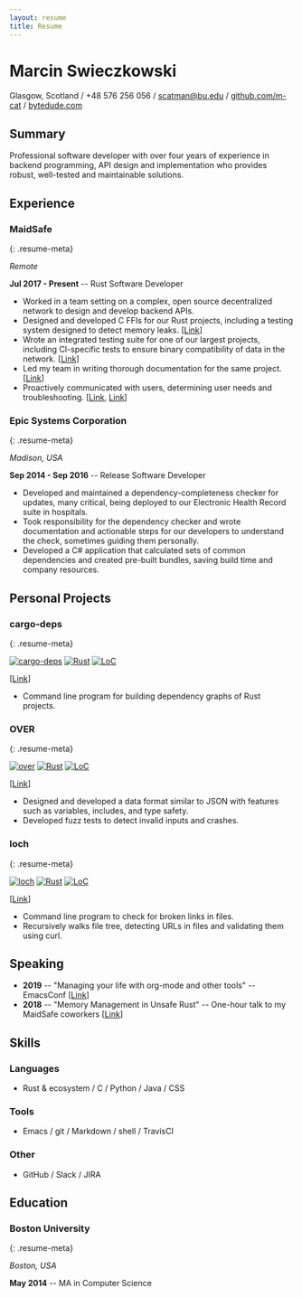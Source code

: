 ```yaml
---
layout: resume
title: Resume
---
```


# Marcin Swieczkowski

Glasgow, Scotland / +48 576 256 056 / [scatman@bu.edu](mailto:scatman@bu.edu) / [github.com/m-cat](https://github.com/m-cat) / [bytedude.com](https://bytedude.com)

## Summary

Professional software developer with over four years of experience in backend programming, API design and implementation who provides robust, well-tested and maintainable solutions.

## Experience

### MaidSafe
{: .resume-meta}

*Remote*

**Jul 2017 - Present** -- Rust Software Developer

- Worked in a team setting on a complex, open source decentralized network to design and develop backend APIs.
- Designed and developed C FFIs for our Rust projects, including a testing system designed to detect memory leaks. [[Link](https://github.com/maidsafe/safe_client_libs/wiki/FFI-overview)]
- Wrote an integrated testing suite for one of our largest projects, including CI-specific tests to ensure binary compatibility of data in the network. [[Link](https://github.com/maidsafe/safe_client_libs/wiki/Binary-compatibility-tests)]
- Led my team in writing thorough documentation for the same project. [[Link](https://github.com/maidsafe/safe_client_libs/wiki)]
- Proactively communicated with users, determining user needs and troubleshooting. [[Link](https://safenetforum.org/u/marcin/summary), [Link](https://forum.safedev.org/u/marcin/summary)]

### Epic Systems Corporation
{: .resume-meta}

*Madison, USA*

**Sep 2014 - Sep 2016** -- Release Software Developer

- Developed and maintained a dependency-completeness checker for updates, many critical, being deployed to our Electronic Health Record suite in hospitals.
- Took responsibility for the dependency checker and wrote documentation and actionable steps for our developers to understand the check, sometimes guiding them personally.
- Developed a C# application that calculated sets of common dependencies and created pre-built bundles, saving build time and company resources.

## Personal Projects

### cargo-deps
{: .resume-meta}

[![cargo-deps](https://img.shields.io/github/stars/m-cat/cargo-deps.svg)](https://github.com/m-cat/cargo-deps) [![Rust](https://img.shields.io/badge/language-rust-orange.svg)](https://www.rust-lang.org/) [![LoC](https://tokei.rs/b1/github/m-cat/cargo-deps)](https://github.com/m-cat/cargo-deps)

[[Link](https://github.com/m-cat/cargo-deps)]

- Command line program for building dependency graphs of Rust projects.

### OVER
{: .resume-meta}

[![over](https://img.shields.io/github/stars/m-cat/over.svg)](https://github.com/m-cat/over) [![Rust](https://img.shields.io/badge/language-rust-orange.svg)](https://www.rust-lang.org/) [![LoC](https://tokei.rs/b1/github/m-cat/over)](https://github.com/m-cat/over)

[[Link](https://github.com/m-cat/over)]

- Designed and developed a data format similar to JSON with features such as variables, includes, and type safety.
- Developed fuzz tests to detect invalid inputs and crashes.

### loch
{: .resume-meta}

[![loch](https://img.shields.io/github/stars/m-cat/loch.svg)](https://github.com/m-cat/loch) [![Rust](https://img.shields.io/badge/language-rust-orange.svg)](https://www.rust-lang.org/) [![LoC](https://tokei.rs/b1/github/m-cat/loch)](https://github.com/m-cat/loch)

[[Link](https://github.com/m-cat/loch)]

- Command line program to check for broken links in files.
- Recursively walks file tree, detecting URLs in files and validating them using curl.

## Speaking

- **2019** -- "Managing your life with org-mode and other tools" -- EmacsConf [[Link](https://emacsconf.org/2019/schedule)]
- **2018** -- "Memory Management in Unsafe Rust" -- One-hour talk to my MaidSafe coworkers [[Link](https://github.com/m-cat/unsafe-rust)]

## Skills

### Languages

- Rust & ecosystem / C / Python / Java / CSS

### Tools

- Emacs / git / Markdown / shell / TravisCI

### Other

- GitHub / Slack / JIRA

## Education

### Boston University
{: .resume-meta}

*Boston, USA*

**May 2014** -- MA in Computer Science
